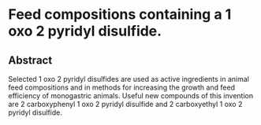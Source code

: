 # Feed compositions containing a 1 oxo 2 pyridyl disulfide.

## Abstract
Selected 1 oxo 2 pyridyl disulfides are used as active ingredients in animal feed compositions and in methods for increasing the growth and feed efficiency of monogastric animals. Useful new compounds of this invention are 2 carboxyphenyl 1 oxo 2 pyridyl disulfide and 2 carboxyethyl 1 oxo 2 pyridyl disulfide.